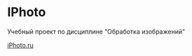 # IPhoto
Учебный проект по дисциплине "Обработка изображений"

[iPhoto.ru](https://extraordinary-chebakia-3862fb.netlify.app/)
